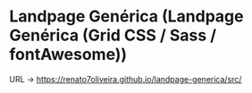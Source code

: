 # Landpage Genérica (Landpage Genérica (Grid CSS / Sass / fontAwesome))
URL -> https://renato7oliveira.github.io/landpage-generica/src/